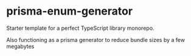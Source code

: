 # prisma-enum-generator

Starter template for a perfect TypeScript library monorepo.

Also functioning as a prisma generator to reduce bundle sizes by a few megabytes
